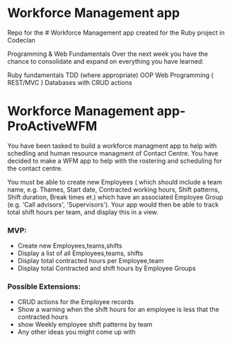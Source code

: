 # Workforce Management app

Repo for the # Workforce Management app created for the Ruby project in Codeclan


Programming & Web Fundamentals
Over the next week you have the chance to consolidate and expand on everything you have learned:

Ruby fundamentals
TDD (where appropriate)
OOP
Web Programming ( REST/MVC )
Databases with CRUD actions

# Workforce Management app- ProActiveWFM

You have been tasked to build a workforce managment app to help with schedling and human resource managment of Contact Centre. You have decided to make a WFM app to help with the rostering and scheduling for the contact centre.

You must be able to create new Employees ( which should include a team name, e.g. Thames, Start date, Contracted working hours, Shift patterns, Shift duration, Break times et.) which have an associated Employee Group (e.g. 'Call advisors', 'Supervisors'). Your app would then be able to track total shift hours per team, and display this in a view.

### MVP:

- Create new Employees,teams,shifts
- Display a list of all Employees,teams, shifts
- Display total contracted hours per Employee,team
- Display total Contracted and shift hours  by Employee Groups

### Possible Extensions:

- CRUD actions for the Employee records
- Show a warning when the shift hours for an employee is less that the contracted hours
- show Weekly employee shift patterns by team
- Any other ideas you might come up with

